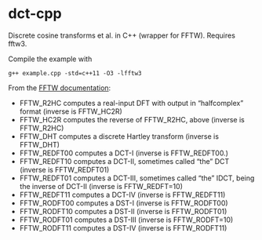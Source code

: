 # dct-cpp
Discrete cosine transforms et al. in C++ (wrapper for FFTW).  Requires fftw3.

Compile the example with
```
g++ example.cpp -std=c++11 -O3 -lfftw3
```

From the [FFTW documentation](http://www.fftw.org/fftw3_doc/Real_002dto_002dReal-Transform-Kinds.html):

* FFTW_R2HC computes a real-input DFT with output in “halfcomplex” format (inverse is FFTW_HC2R)
* FFTW_HC2R computes the reverse of FFTW_R2HC, above (inverse is FFTW_R2HC)
* FFTW_DHT computes a discrete Hartley transform (inverse is FFTW_DHT)
* FFTW_REDFT00 computes a DCT-I (inverse is FFTW_REDFT00.)
* FFTW_REDFT10 computes a DCT-II, sometimes called “the” DCT (inverse is FFTW_REDFT01)
* FFTW_REDFT01 computes a DCT-III, sometimes called “the” IDCT, being the inverse of DCT-II (inverse is FFTW_REDFT=10)
* FFTW_REDFT11 computes a DCT-IV (inverse is FFTW_REDFT11)
* FFTW_RODFT00 computes a DST-I (inverse is FFTW_RODFT00)
* FFTW_RODFT10 computes a DST-II (inverse is FFTW_RODFT01)
* FFTW_RODFT01 computes a DST-III (inverse is FFTW_RODFT=10)
* FFTW_RODFT11 computes a DST-IV (inverse is FFTW_RODFT11) 
